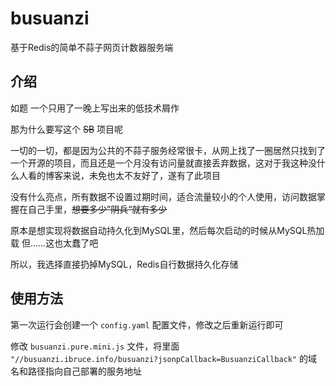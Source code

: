 # busuanzi

基于Redis的简单不蒜子网页计数器服务端



## 介绍

如题
一个只用了一晚上写出来的低技术屑作

那为什么要写这个 ~~SB~~ 项目呢

一切的一切，都是因为公共的不蒜子服务经常很卡，从网上找了一圈居然只找到了一个开源的项目，而且还是一个月没有访问量就直接丢弃数据，这对于我这种没什么人看的博客来说，未免也太不友好了，遂有了此项目

没有什么亮点，所有数据不设置过期时间，适合流量较小的个人使用，访问数据掌握在自己手里，~~想要多少”阴兵“就有多少~~

原本是想实现将数据自动持久化到MySQL里，然后每次启动的时候从MySQL热加载
但......这也太蠢了吧

所以，我选择直接扔掉MySQL，Redis自行数据持久化存储



## 使用方法

第一次运行会创建一个 `config.yaml` 配置文件，修改之后重新运行即可

修改 `busuanzi.pure.mini.js` 文件，将里面 `"//busuanzi.ibruce.info/busuanzi?jsonpCallback=BusuanziCallback"` 的域名和路径指向自己部署的服务地址
